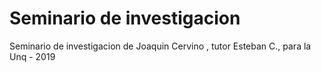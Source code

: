 # Seminario de investigacion

Seminario de investigacion de Joaquin Cervino , tutor Esteban C., para la Unq - 2019
